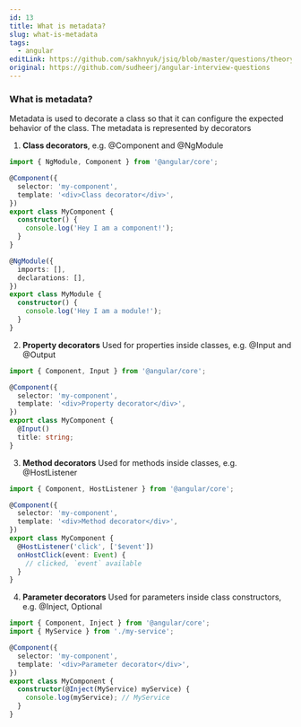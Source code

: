 ```yaml
---
id: 13
title: What is metadata?
slug: what-is-metadata
tags:
  - angular
editLink: https://github.com/sakhnyuk/jsiq/blob/master/questions/theory/angular/13.md
original: https://github.com/sudheerj/angular-interview-questions
---
```


### What is metadata?

Metadata is used to decorate a class so that it can configure the expected behavior of the class. The metadata is represented by decorators

1. **Class decorators**, e.g. @Component and @NgModule

```typescript
import { NgModule, Component } from '@angular/core';

@Component({
  selector: 'my-component',
  template: '<div>Class decorator</div>',
})
export class MyComponent {
  constructor() {
    console.log('Hey I am a component!');
  }
}

@NgModule({
  imports: [],
  declarations: [],
})
export class MyModule {
  constructor() {
    console.log('Hey I am a module!');
  }
}
```

2. **Property decorators** Used for properties inside classes, e.g. @Input and @Output

```typescript
import { Component, Input } from '@angular/core';

@Component({
  selector: 'my-component',
  template: '<div>Property decorator</div>',
})
export class MyComponent {
  @Input()
  title: string;
}
```

3. **Method decorators** Used for methods inside classes, e.g. @HostListener

```typescript
import { Component, HostListener } from '@angular/core';

@Component({
  selector: 'my-component',
  template: '<div>Method decorator</div>',
})
export class MyComponent {
  @HostListener('click', ['$event'])
  onHostClick(event: Event) {
    // clicked, `event` available
  }
}
```

4. **Parameter decorators** Used for parameters inside class constructors, e.g. @Inject, Optional

```typescript
import { Component, Inject } from '@angular/core';
import { MyService } from './my-service';

@Component({
  selector: 'my-component',
  template: '<div>Parameter decorator</div>',
})
export class MyComponent {
  constructor(@Inject(MyService) myService) {
    console.log(myService); // MyService
  }
}
```